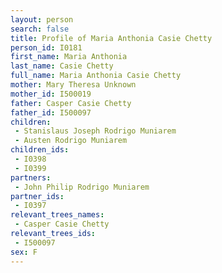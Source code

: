 ```yaml
---
layout: person
search: false
title: Profile of Maria Anthonia Casie Chetty
person_id: I0181
first_name: Maria Anthonia
last_name: Casie Chetty
full_name: Maria Anthonia Casie Chetty
mother: Mary Theresa Unknown
mother_id: I500019
father: Casper Casie Chetty
father_id: I500097
children:
 - Stanislaus Joseph Rodrigo Muniarem
 - Austen Rodrigo Muniarem
children_ids:
 - I0398
 - I0399
partners:
 - John Philip Rodrigo Muniarem
partner_ids:
 - I0397
relevant_trees_names:
 - Casper Casie Chetty
relevant_trees_ids:
 - I500097
sex: F
---
```


